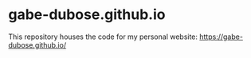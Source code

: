 # gabe-dubose.github.io
This repository houses the code for my personal website: https://gabe-dubose.github.io/
